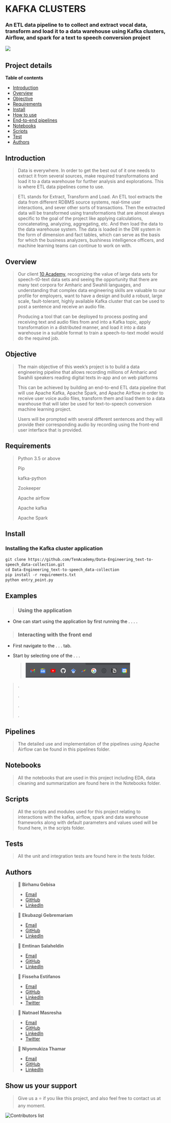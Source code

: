 # KAFKA CLUSTERS

### An ETL data pipeline to to collect and extract vocal data, transform and load it to a data warehouse using Kafka clusters, Airflow, and spark for a text to speech conversion project

![](screenshots/image.png)

## Project details

**Table of contents**

- [Introduction](#introduction)
- [Overview](#overview)
- [Objective](#objective)
- [Requirements](#requirements)
- [Install](#install)
- [How to use](#examples)
- [End-to-end pipelines](#pipelines)
- [Notebooks](#notebooks)
- [Scripts](#scripts)
- [Test](#test)
- [Authors](#authors)

## Introduction

> Data is everywhere. In order to get the best out of it one needs to extract it from several sources, make required transformations and load it to a data warehouse for further analysis and explorations. This is where ETL data pipelines come to use.

> ETL stands for Extract, Transform and Load. An ETL tool extracts the data from different RDBMS source systems, real-time user interactions, and sever other sorts of transactions. Then the extracted data will be transformed using transformations that are almost always specific to the goal of the project like applying calculations, concatenating, analyzing, aggregating, etc. And then load the data to the data warehouse system. The data is loaded in the DW system in the form of dimension and fact tables, which can serve as the basis for which the business analyzers, bushiness intelligence officers, and machine learning teams can continue to work on with.

## Overview

> Our client [10 Academy](https://www.10academy.org/), recognizing the value of large data sets for speech-t0-text data sets and seeing the opportunity that there are many text corpora for Amharic and Swahili languages, and understanding that complex data engineering skills are valuable to our profile for employers, want to have a design and build a robust, large scale, fault-tolerant, highly available Kafka cluster that can be used to post a sentence and receive an audio file.
>
> Producing a tool that can be deployed to process posting and receiving text and audio files from and into a Kafka topic, apply transformation in a distributed manner, and load it into a data warehouse in a suitable format to train a speech-to-text model would do the required job.

## Objective

> The main objective of this week’s project is to build a data engineering pipeline that allows recording millions of Amharic and Swahili speakers reading digital texts in-app and on web platforms
>
> This can be achieved by building an end-to-end ETL data pipeline that will use Apache Kafka, Apache Spark, and Apache Airflow in order to receive user voice audio files, transform them and load them to a data warehouse that will later be used for text-to-speech conversion machine learning project.
>
> Users will be prompted with several different sentences and they will provide their corresponding audio by recording using the front-end user interface that is provided.

## Requirements

> Python 3.5 or above
>
> Pip
>
> kafka-python
>
> Zookeeper
>
> Apache airflow
>
> Apache kafka
>
> Apache Spark

## Install

### Installing the Kafka cluster application

```
git clone https://github.com/TenAcademy/Data-Engineering_text-to-speech_data-collection.git
cd Data-Engineering_text-to-speech_data-collection
pip install -r requirements.txt
python entry_point.py
```

## Examples

> ### Using the application

- One can start using the application by first running the . . . .

> ### Interacting with the front end

- First navigate to the . . . tab.

- Start by selecting one of the . . .

  > ![](screenshots/image-II.png)

> .
>
> .
>
> .
>
> .

## Pipelines

> The detailed use and implementation of the pipelines using Apache Airflow can be found in this pipelines folder.

## Notebooks

> All the notebooks that are used in this project including EDA, data cleaning and summarization are found here in the Notebooks folder.

## Scripts

> All the scripts and modules used for this project relating to interactions with the kafka, airflow, spark and data warehouse frameworks along with default parameters and values used will be found here, in the scripts folder.

## Tests

> All the unit and integration tests are found here in the tests folder.

## Authors

> 👤 **Birhanu Gebisa**
>
> - [Email](mailto:birhanugebisa@gmail.com)
> - [GitHub](https://github.com/BirhanuGebisa)
> - [LinkedIn](https://www.linkedin.com/in/birhanu-gebisa2721/)

> 👤 **Ekubazgi Gebremariam**
>
> - [Email](mailto:axutec14@gmail.com)
> - [GitHub](https://github.com/ekubay)
> - [LinkedIn](https://www.linkedin.com/in/fisseha-estifanos-109ba6199/)

> 👤 **Emtinan Salaheldin**
>
> - [Email](mailto:emtinan.s.e.osman@gmail.com)
> - [GitHub](https://github.com/emtinanseo)
> - [LinkedIn](https://www.linkedin.com/in/emtinan-elkhidir-osman-646242119/)

> 👤 **Fisseha Estifanos**
>
> - [Email](mailto:fisseha.137@gamil.com)
> - [GitHub](https://github.com/fisseha-estifanos)
> - [LinkedIn](https://www.linkedin.com/in/fisseha-estifanos-109ba6199/)
> - [Twitter](https://twitter.com/f0x__tr0t)

> 👤 **Natnael Masresha**

> - [Email](mailto:natnaelmasresha@gmail.com)
> - [GitHub](https://github.com/Nathnael12)
> - [LinkedIn](https://www.linkedin.com/in/natnael-masresha-39a69b185/)
> - [Twitter](https://twitter.com/natnaelmasresha)

> 👤 **Niyomukiza Thamar**
>
> - [Email](mailto:thamarniyo@gmail.com)
> - [GitHub](https://github.com/niyotham)
> - [LinkedIn](https://www.linkedin.com/in/fisseha-estifanos-109ba6199/)

## Show us your support

> Give us a ⭐ if you like this project, and also feel free to contact us at any moment.

![Contributors list](https://contrib.rocks/image?repo=TenAcademy/Data-Engineering_text-to-speech_data-collection)
